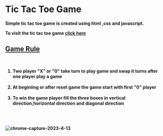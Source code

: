 <h1> <strong> Tic Tac Toe Game <strong> </h1>
<p> Simple tic tac toe game is created using html ,css and javascript.</p>
<p>To visit the tic tac toe game <a href="https://tic-tac-toe-game-101.netlify.app/">click here</a> </p>
<h2><strong><u>Game Rule</u></strong></h2><br>
<ol>
    <li> Two player "X" or "0" take turn to play game and swap it turns after one player play a game</li><br>
    <li>At beginiing or after reset game the game start with first "0" player </li><br>
    <li>To win the game player fill the three boxes in vertical direction,horizontal direction and diagonal direction </li>
</ol><br><br>

![chrome-capture-2023-4-13](https://github.com/Gagandeep101/Tic-Tac-Toe-Game/assets/112372818/d0efa048-61d5-4a75-bdfc-fea221b1707b)
